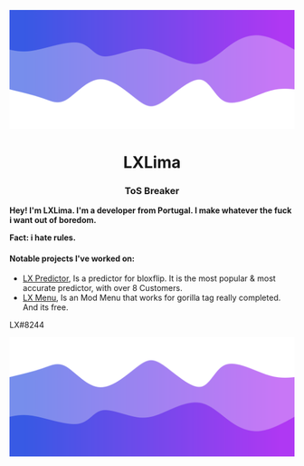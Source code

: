 ![Header](./header.png)

<h1 align="center">LXLima</h1>
<h3 align="center">ToS Breaker</h3>

**Hey! I'm LXLima. I'm a developer from Portugal. I make whatever the fuck i want out of boredom.** 

**Fact: i hate rules.**

<h4>Notable projects I've worked on:</h4>

- [LX Predictor](discord.gg/PkfrbzqxJY), Is a predictor for bloxflip. It is the most popular & most accurate predictor, with over 8 Customers.
- [LX Menu](discord.gg/n7HTrtm9UK), Is an Mod Menu that works for gorilla tag really completed. And its free.

LX#8244

![Footer](./footer.png)
